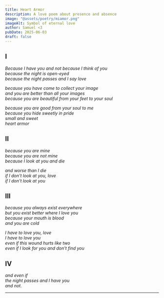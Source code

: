 ```yaml
---
title: Heart Armor
description: A love poem about presence and absence
image: "@assets/poetry/miamor.png"
imageAlt: Symbol of eternal love
author: Samuel <3
pubDate: 2025-06-03
draft: false
---
```


## I

*Because I have you and not because I think of you*  
*because the night is open-eyed*  
*because the night passes and I say love*  

*because you have come to collect your image*  
*and you are better than all your images*  
*because you are beautiful from your feet to your soul*  

*because you are good from your soul to me*  
*because you hide sweetly in pride*  
*small and sweet*  
*heart armor*

## II

*because you are mine*  
*because you are not mine*  
*because I look at you and die*  

*and worse than I die*  
*if I don't look at you, love*  
*if I don't look at you*  

## III

*because you always exist everywhere*  
*but you exist better where I love you*  
*because your mouth is blood*  
*and you are cold*  

*I have to love you, love*  
*I have to love you*  
*even if this wound hurts like two*  
*even if I look for you and don't find you*  

## IV

*and even if*  
*the night passes and I have you*  
*and not.*

---


